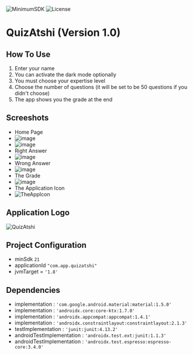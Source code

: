 ![MinimumSDK](https://img.shields.io/badge/Android%205.0(Lollipop)%20-green.svg)
![License](https://img.shields.io/badge/License-GPL&ndash;3.0%20-purple.svg)

# QuizAtshi (Version 1.0)

## How To Use
 1. Enter your name
 2. You can activate the dark mode optionally
 3. You must choose your expertise level
 4. Choose the number of questions (it will be set to be 50 questions if you didn't choose)
 5. The app shows you the grade at the end

## Screeshots
 * Home Page
  * ![image](https://user-images.githubusercontent.com/58489322/154858077-a5e4cc52-64ed-4f30-a42b-e213edc9c9c8.png)
  * ![image](https://user-images.githubusercontent.com/58489322/153753586-03abfeea-e0de-45db-95a0-71908d69c57b.png)
 * Right Answer
  * ![image](https://user-images.githubusercontent.com/58489322/153713865-86db4684-1af6-4794-9e22-49da4f6e0922.png)
 * Wrong Answer
  * ![image](https://user-images.githubusercontent.com/58489322/153713884-8b1422d7-d757-4a33-b8ab-a42a3d4722c9.png)
 * The Grade
  * ![image](https://user-images.githubusercontent.com/58489322/153713917-b033a6db-fb31-4801-a8ef-370dddd0c1cc.png)
 * The Application Icon
  * ![TheAppIcon](https://user-images.githubusercontent.com/58489322/153779151-dd2c77c6-1547-46cb-b645-88f383825f9c.png)

 
## Application Logo
![QuizAtshi](https://user-images.githubusercontent.com/58489322/153112394-8c040534-a394-4b48-be35-8ae45a5f59f1.png)

## Project Configuration
  * minSdk `21`
  * applicationId `"com.app.quizatshi"`
  * jvmTarget = `'1.8'`
## Dependencies
  * implementation : `'com.google.android.material:material:1.5.0'`
  * implementation : `'androidx.core:core-ktx:1.7.0'`
  * implementation : `'androidx.appcompat:appcompat:1.4.1'`
  * implementation : `'androidx.constraintlayout:constraintlayout:2.1.3'`
  * testImplementation : `'junit:junit:4.13.2'`
  * androidTestImplementation : `'androidx.test.ext:junit:1.1.3'`
  * androidTestImplementation : `'androidx.test.espresso:espresso-core:3.4.0'`
    

